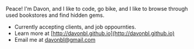 Peace! I'm Davon, and I like to code, go bike, and I like to browse through used bookstores and find hidden gems. 



- Currently accepting clients, and job oppournties.
- Learn more at [http://davonbl.github.io](http://davonbl.github.io)
- Email me at davonbl@gmail.com

<!--START_SECTION:waka-->


<!--END_SECTION:waka-->
<!--
Here is my <a href = 'davonbl.github.io'>website</a> for more info.
**davonbl/davonbl** is a ✨ _special_ ✨ repository because its `README.md` (this file) appears on your GitHub profile.
### Hi there 👋
Here are some ideas to get you started:

Peace! I'm Davon, and I am an upcoming Software Engineer. Outside of my tech pursuits, I like to bike, go to used Bookstores and finding hidden gems, and attending to comedy stand-up shows. 

- 🔭 I’m currently working on ...
- 🌱 I’m currently learning ...
- 👯 I’m looking to collaborate on ...
- 🤔 I’m looking for help with ...
- 💬 Ask me about ...
- 📫 How to reach me: ...
- 😄 Pronouns: ...
- ⚡ Fun fact: ...
-->


